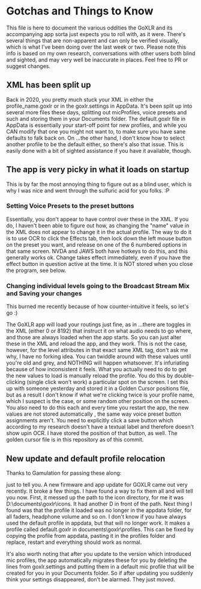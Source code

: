 # Gotchas and Things to Know

This file is here to document the various oddities the GoXLR and its accompanying app sorta just expects you to roll with, as it were. There's several things that are non-apparent and can only be verified visually, which is what I've been  doing over the last week or two. Please note this info is based on my own research, conversations with other users both blind and sighted, and may very well be inaccurate in places. Feel free to PR or suggest changes.


## XML has been split up

Back in 2020, you pretty much stuck your XML in either the profile_name.goxlr or in  the goxlr.settings in AppData. It's been split up into several more  files these days, splitting out micProfiles, voice presets and such and storing them in your Documents folder. The default.goxlr file in AppData is essentially your start-off point for new profiles, and while you CAN modify that one you might not want to, to make sure you have sane defaults to falk back on.
On ...the other hand, I don't know how to select another profile to be the default either, so there's also that issue. This is easily done with a bit of sighted assistance if you have it available, though.


## The app is very picky in what it loads on startup

This is by far the most annoying thing to figure out as a blind user, which is why I was nice and went through the sulfuric acid for you folks. :P 

### Setting Voice Presets to the preset buttons

Essentially, you don't appear to have control over these in the XML. If you do, I haven't been able to figure out how, as changing the "name" value in the XML does not appear to change it in the actual profile.
The way to do it is to use OCR to click the Effects tab, then lock down the left mouse button on the preset you want, and release on one of the 6 numbered options in that same screen. NVDA and JAWS both have hotkeys to do this, and this generally works ok. Change takes effect immediately, even if you have the effect button in question active at the time.
It is NOT stored when you close the program, see below.


### Changing individual levels going to the Broadcast Stream Mix and Saving your changes

This burned me recently because of how counter-intuitive it feels, so let's go :)

The GoXLR app will load your routings just fine, as in ...there are toggles in the XML (either 0 or 8192) that instruct it on what audio needs to go where, and those are always loaded when the app starts. So you can just alter these in the XML and reload the app, and they work.
This is not the case, however, for the level attributes in that exact same XML tag, don't ask me why, I have no forking idea.  You can twiddle around with these values until you're old and grey, and NOTHING will happen whatsoever. It's infuriating because of how inconsistent it feels.
What you actually need to do to get the new values to load is manually reload the profile. You do this by double-clicking (single click won't work) a particular spot on the screen. I set this up with someone yesterday and stored it in a Golden Cursor positions file, but as a result I don't know if what we're clicking twice is your profile name, which I suspect is the case, or some random other position on the screen.
You also need to do this each and every time you restart the app, the new values are not stored automatically , the same way voice preset button assignments aren't. You need to explicitly click a save button which according to my research doesn't have a textual label and therefore doesn't show upin OCR. I have stored the position of that button, as well. The golden cursor file is in this repository as of this commit.

## New update and default profile relocation
Thanks to Gamulation for passing these along:


just to tell you. A new firmware and app update for GOXLR came out very recently.
It broke a few things. I have found a way to fix them all and will tell you now.
First, it messed up the path to the icon directory, for me it was D:\documents\goxlr\icons.
It had another D in front of the path.
Next thing I found was that the profile it loaded was no longer in the appdata folder, for all faders, headphone volume and so on.
I don't know if you have always used the default profile in appdata, but that will no longer work.
It makes a profile called default.goxlr in documents\goxlr\profiles.
This can be fixed by copying the profile from appdata, pasting it in the profiles folder and replace, restart and everything should work as normal.

It's also worth noting that after you update to the version which introduced mic profiles, the app automatically migrates these for you by deleting the lines from goxlr.settings and putting them in a default mic profile that will be created for you in your Documents folder. So if after updating you suddenly think your settings disappeared, don't be alarmed. They just moved.  
